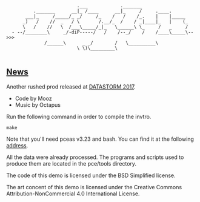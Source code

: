 ```
                          .___            ._______
          ._______      __|_ /____      __|_     /     .____.
       ___|_     /_____/_ _/     /_    /   /    /_.    |    |_____
      _)   /    //  _   / \       /.__/_  /    / _|____|_   |    (_
      \   /    //   \  /___\_____/_|_   \______\ \_     /   _     /
  - --/________\     _/-diP-----/   /    /--_/    /    /____\_____\-->>>
              /______\      _ _/        /   \__________\
                          \ \)\_________\ 
                  
```
[News](http://www.pouet.net/prod.php?which=68954)
---------------------------

 Another rushed prod released at [DATASTORM 2017](http://datastorm.party/).
 * Code by Mooz
 * Music by Octapus

Run the following command in order to compile the invtro.
```
make
```
Note that you'll need pceas v3.23 and bash. You can find it at the following
[address](https://github.com/nop00/pceas).

All the data were already processed. The programs and scripts used to
produce them are located in the pce/tools directory.

The code of this demo is licensed under the BSD Simplified license.

The art concent of this demo is licensed under the
Creative Commons Attribution-NonCommercial 4.0 International License.
